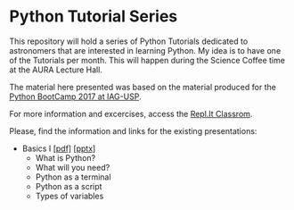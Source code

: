 # Python Tutorial Series

This repository will hold a series of Python Tutorials dedicated to astronomers that are interested in learning Python. My idea is to have one of the Tutorials per month. This will happen during the Science Coffee time at the AURA Lecture Hall. 

The material here presented was based on the material produced for the [Python BootCamp 2017 at IAG-USP](https://github.com/b1quint/PythonBootcamp2017).

For more information and excercises, access the [Repl.It Classrom](https://repl.it/data/classrooms/share/35396e379378bdf971abf2ca1c83b3df).

Please, find the information and links for the existing presentations:

- Basics I [[pdf]]() [[pptx]](https://github.com/b1quint/Python-Tutorial-Series/blob/master/Presentations/Python%20Bootcamp%20-%20Basics%20I%20.pptx)
  - What is Python?
  - What will you need?
  - Python as a terminal
  - Python as a script
  - Types of variables
